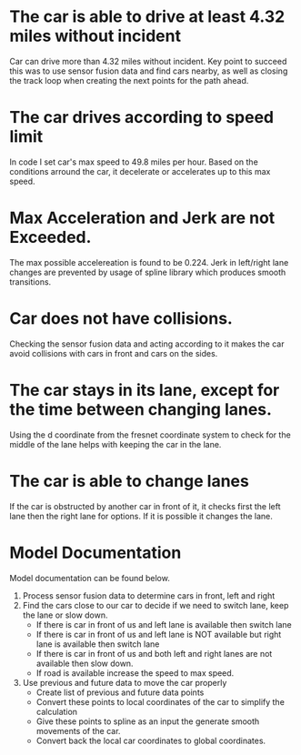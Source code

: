 # The car is able to drive at least 4.32 miles without incident
Car can drive more than 4.32 miles without incident. Key point to succeed this was to use sensor fusion data and find cars nearby, as well as closing the track loop when creating the next points for the path ahead.

# The car drives according to speed limit
In code I set car's max speed to 49.8 miles per hour. Based on the conditions arround the car, it decelerate or accelerates up to this max speed.

# Max Acceleration and Jerk are not Exceeded.
The max possible accelereation is found to be 0.224. Jerk in left/right lane changes are prevented by usage of spline library which produces smooth transitions.

# Car does not have collisions.
Checking the sensor fusion data and acting according to it makes the car avoid collisions with cars in front and cars on the sides.

# The car stays in its lane, except for the time between changing lanes.
Using the d coordinate from the fresnet coordinate system to check for the middle of the lane helps with keeping the car in the lane.

# The car is able to change lanes
If the car is obstructed by another car in front of it, it checks first the left lane then the right lane for options. If it is possible it changes the lane.

# Model Documentation
Model documentation can be found below.

1) Process sensor fusion data to determine cars in front, left and right
2) Find the cars close to our car to decide if we need to switch lane, keep the lane or slow down.
    * If there is car in front of us and left lane is available then switch lane
    * If there is car in front of us and left lane is NOT available but right lane is available then switch lane
    * If there is car in front of us and both left and right lanes are not available then slow down.
    * If road is available increase the speed to max speed.
3) Use previous and future data to move the car properly
    * Create list of previous and future data points
    * Convert these points to local coordinates of the car to simplify the calculation
    * Give these points to spline as an input the generate smooth movements of the car.
    * Convert back the local car coordinates to global coordinates.
